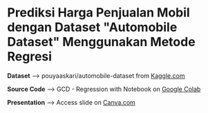 # Prediksi Harga Penjualan Mobil dengan Dataset "Automobile Dataset" Menggunakan Metode Regresi

**Dataset** --> pouyaaskari/automobile-dataset from [Kaggle.com](https://www.kaggle.com/code/pouyaaskari/automobile-dataset/dataset)

**Source Code** --> GCD - Regression with Notebook on [Google Colab](https://colab.research.google.com/drive/160VmtZVjVjsP9zZbO7XJ9_tSV3QHM-Ci?usp=sharing)

**Presentation** --> Access slide on [Canva.com](https://www.canva.com/design/DAGSg8kgNKI/7Z-quaZPQTRCY3cFJFaZDA/edit?utm_content=DAGSg8kgNKI&utm_campaign=designshare&utm_medium=link2&utm_source=sharebutton)
